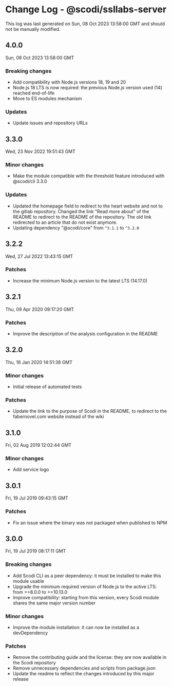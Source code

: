 # Change Log - @scodi/ssllabs-server

This log was last generated on Sun, 08 Oct 2023 13:58:00 GMT and should not be manually modified.

## 4.0.0
Sun, 08 Oct 2023 13:58:00 GMT

### Breaking changes

- Add compatibility with Node.js versions 18, 19 and 20
- Node.js 18 LTS is now required: the previous Node.js version used (14) reached end-of-life
- Move to ES modules mechanism

### Updates

- Update issues and repository URLs

## 3.3.0
Wed, 23 Nov 2022 19:51:43 GMT

### Minor changes

- Make the module compatible with the threshold feature introduced with @scodi/cli 3.3.0

### Updates

- Updated the homepage field to redirect to the heart website and not to the gitlab repository. Changed the link "Read more about" of the README to redirect to the README of the repository. The old link redirected to an article that do not exist anymore.
- Updating dependency \"@scodi/core\" from `^3.1.1` to `^3.2.0`

## 3.2.2
Wed, 27 Jul 2022 13:43:15 GMT

### Patches

- Increase the minimum Node.js version to the latest LTS (14.17.0)

## 3.2.1
Thu, 09 Apr 2020 09:17:20 GMT

### Patches

- Improve the description of the analysis configuration in the README

## 3.2.0
Thu, 16 Jan 2020 14:51:38 GMT

### Minor changes

- Initial release of automated tests

### Patches

- Update the link to the purpose of Scodi in the README, to redirect to the fabernovel.com website instead of the wiki

## 3.1.0
Fri, 02 Aug 2019 12:02:44 GMT

### Minor changes

- Add service logo

## 3.0.1
Fri, 19 Jul 2019 09:43:15 GMT

### Patches

- Fix an issue where the binary was not packaged when published to NPM

## 3.0.0
Fri, 19 Jul 2019 08:17:11 GMT

### Breaking changes

- Add Scodi CLI as a peer dependency: it must be installed to make this module usable
- Upgrade the minimum required version of Node.js to the active LTS: from >=8.0.0 to >=10.13.0
- Improve compatibility: starting from this version, every Scodi module shares the same major version number

### Minor changes

- Improve the module installation: it can now be installed as a devDependency

### Patches

- Remove the contributing guide and the license: they are now available in the Scodi repository
- Remove unnecessary dependencies and scripts from package.json
- Update the readme to reflect the changes introduced by this major release

